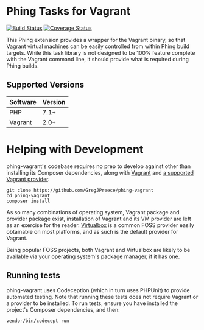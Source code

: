 # Phing Tasks for Vagrant

[![Build Status](https://travis-ci.org/GregJPreece/phing-vagrant.svg?branch=master)](https://travis-ci.org/GregJPreece/phing-vagrant)
[![Coverage Status](https://coveralls.io/repos/github/GregJPreece/phing-vagrant/badge.svg)](https://coveralls.io/github/GregJPreece/phing-vagrant)

This Phing extension provides a wrapper for the Vagrant binary, so that Vagrant 
virtual machines can be easily controlled from within Phing build targets. While
this task library is not designed to be 100% feature complete with the Vagrant
command line, it should provide what is required during Phing builds.

## Supported Versions

| Software | Version |
| --- | --- |
| PHP | 7.1+ |
| Vagrant | 2.0+ |

# Helping with Development

phing-vagrant's codebase requires no prep to develop against other than installing
its Composer dependencies, along with 
[Vagrant](https://www.vagrantup.com/downloads.html) and 
[a supported Vagrant provider](https://www.vagrantup.com/docs/providers/).

```
git clone https://github.com/GregJPreece/phing-vagrant
cd phing-vagrant
composer install
```

As so many combinations of operating system, Vagrant package and provider package
exist, installation of Vagrant and its VM provider are left as an exercise
for the reader. [Virtualbox](https://www.virtualbox.org/wiki/Downloads) is a common 
FOSS provider easily obtainable on most platforms, and as such is the default 
provider for Vagrant.

Being popular FOSS projects, both Vagrant and Virtualbox are likely to be available 
via your operating system's package manager, if it has one.

## Running tests

phing-vagrant uses Codeception (which in turn uses PHPUnit) to provide automated
testing. Note that running these tests does not require Vagrant or a provider
to be installed. To run tests, ensure you have installed the project's Composer
dependencies, and then:

```
vendor/bin/codecept run
```